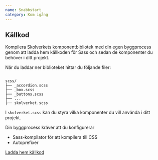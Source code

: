 ```yaml
---
name: Snabbstart
category: Kom igång
---
```


## Källkod

Kompilera Skolverkets komponentbibliotek med din egen byggprocess genom att ladda hem källkoden för Sass och sedan de komponenter du behöver i ditt projekt.


När du laddar ner biblioteket hittar du följande filer:

```

scss/
├── _accordion.scss
├── _box.scss
├── _buttons.scss
├── ...
├── skolverket.scss
```

I `skolverket.scss` kan du styra vilka komponenter du vill använda i ditt projekt.


Din byggprocess kräver att du konfigurerar

- Sass-kompilator för att kompilera till CSS
- Autoprefixer

<a href="https://github.com/AcandoCxC/skolverket-komponentbibliotek/releases/latest" class="btn btn-primary">Ladda hem källkod</a>